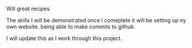 Will great recipes

The skills I will be demonstrated once I comeplete it will be setting up ny own website. being able to make commits to github.

I will update this as I work through this project.

























